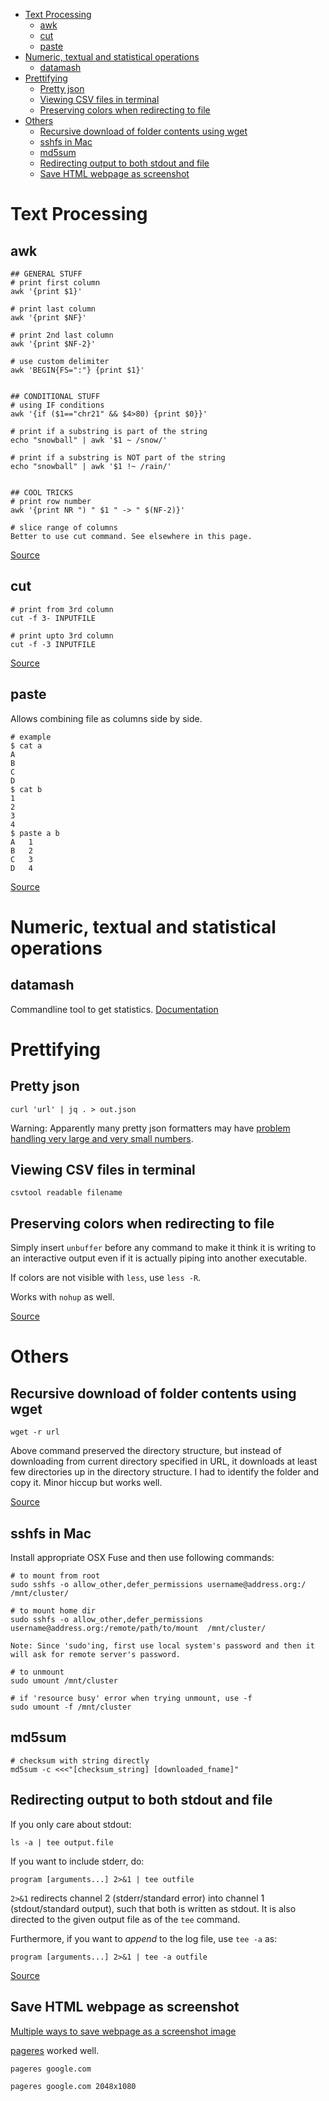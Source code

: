 - [Text Processing](#text-processing)
    - [awk](#awk)
    - [cut](#cut)
    - [paste](#paste)
- [Numeric, textual and statistical operations](#numeric-textual-and-statistical-operations)
    - [datamash](#datamash)
- [Prettifying](#prettifying)
    - [Pretty json](#pretty-json)
    - [Viewing CSV files in terminal](#viewing-csv-files-in-terminal)
    - [Preserving colors when redirecting to file](#preserving-colors-when-redirecting-to-file)
- [Others](#others)
    - [Recursive download of folder contents using wget](#recursive-download-of-folder-contents-using-wget)
    - [sshfs in Mac](#sshfs-in-mac)
    - [md5sum](#md5sum)
    - [Redirecting output to both stdout and file](#redirecting-output-to-both-stdout-and-file)
    - [Save HTML webpage as screenshot](#save-html-webpage-as-screenshot)


# Text Processing

## awk

```
## GENERAL STUFF
# print first column
awk '{print $1}'
 
# print last column
awk '{print $NF}'
 
# print 2nd last column
awk '{print $NF-2}'
 
# use custom delimiter
awk 'BEGIN{FS=":"} {print $1}'
 
 
## CONDITIONAL STUFF
# using IF conditions
awk '{if ($1=="chr21" && $4>80) {print $0}}'
 
# print if a substring is part of the string
echo "snowball" | awk '$1 ~ /snow/'
 
# print if a substring is NOT part of the string
echo "snowball" | awk '$1 !~ /rain/'
 
 
## COOL TRICKS
# print row number
awk '{print NR ") " $1 " -> " $(NF-2)}'
 
# slice range of columns
Better to use cut command. See elsewhere in this page.
```
[Source](https://gregable.com/2010/09/why-you-should-know-just-little-awk.html)


## cut

```
# print from 3rd column
cut -f 3- INPUTFILE
 
# print upto 3rd column
cut -f -3 INPUTFILE
```
[Source](https://stackoverflow.com/a/1602220/3998252)


## paste

Allows combining file as columns side by side.
```
# example
$ cat a
A
B
C
D
$ cat b
1
2
3
4
$ paste a b
A   1
B   2
C   3
D   4
```
[Source](https://unix.stackexchange.com/a/117590)



#  Numeric, textual and statistical operations 

## datamash

Commandline tool to get statistics.
[Documentation](https://www.gnu.org/software/datamash/manual/datamash.html)



# Prettifying

## Pretty json

```
curl 'url' | jq . > out.json
```
Warning: Apparently many pretty json formatters may have [problem handling very large and very small numbers](http://stackoverflow.com/questions/352098/how-can-i-pretty-print-json#comment52647558_15231463).


## Viewing CSV files in terminal

```
csvtool readable filename
```


## Preserving colors when redirecting to file

Simply insert `unbuffer` before any command to make it think it is writing to an interactive output even if it is actually piping into another executable. 

If colors are not visible with `less`, use `less -R`.

Works with `nohup` as well.

[Source](https://superuser.com/a/751809)


# Others

## Recursive download of folder contents using wget

```
wget -r url
```

Above command preserved the directory structure, but instead of downloading from current directory specified in URL, it downloads at least few directories up in the directory structure. I had to identify the folder and copy it. Minor hiccup but works well.

[Source](http://stackoverflow.com/questions/113886/how-to-recursively-download-a-folder-via-ftp-on-linux)



## sshfs in Mac

Install appropriate OSX Fuse and then use following commands:
```
# to mount from root
sudo sshfs -o allow_other,defer_permissions username@address.org:/ /mnt/cluster/
 
# to mount home dir
sudo sshfs -o allow_other,defer_permissions username@address.org:/remote/path/to/mount  /mnt/cluster/
 
Note: Since 'sudo'ing, first use local system's password and then it will ask for remote server's password.
 
# to unmount       
sudo umount /mnt/cluster
 
# if 'resource busy' error when trying unmount, use -f
sudo umount -f /mnt/cluster
```

 
 ## md5sum

```
# checksum with string directly
md5sum -c <<<"[checksum_string] [downloaded_fname]"
```


## Redirecting output to both stdout and file

If you only care about stdout:

    ls -a | tee output.file

If you want to include stderr, do:

    program [arguments...] 2>&1 | tee outfile

`2>&1` redirects channel 2 (stderr/standard error) into channel 1 (stdout/standard output), such that both is written as stdout. It is also directed to the given output file as of the `tee` command.

Furthermore, if you want to _append_ to the log file, use `tee -a` as:

    program [arguments...] 2>&1 | tee -a outfile

[Source](https://stackoverflow.com/a/418899/3998252)


## Save HTML webpage as screenshot

[Multiple ways to save webpage as a screenshot image](http://cutycapt.sourceforge.net/)

[pageres](https://github.com/sindresorhus/pageres-cli) worked well.

```
pageres google.com

pageres google.com 2048x1080
```

